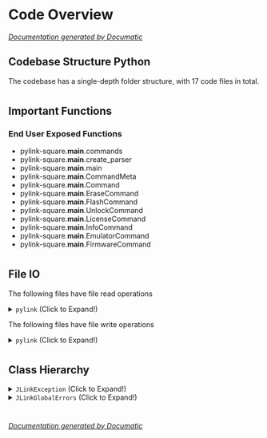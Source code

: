 # Code Overview

[_Documentation generated by Documatic_](https://www.documatic.com)

<!---Documatic-section-Codebase Structure Python-start--->
## Codebase Structure Python

The codebase has a single-depth folder structure,
                with 17 code files in total.

# #
<!---Documatic-section-Codebase Structure Python-end--->

<!---Documatic-section-Important Functions-start--->
## Important Functions

<!---Documatic-block-important_funcs-start--->
<!---Documatic-block-end_user_funcs-start--->
### End User Exposed Functions

* pylink-square.__main__.commands
* pylink-square.__main__.create_parser
* pylink-square.__main__.main
* pylink-square.__main__.CommandMeta
* pylink-square.__main__.Command
* pylink-square.__main__.EraseCommand
* pylink-square.__main__.FlashCommand
* pylink-square.__main__.UnlockCommand
* pylink-square.__main__.LicenseCommand
* pylink-square.__main__.InfoCommand
* pylink-square.__main__.EmulatorCommand
* pylink-square.__main__.FirmwareCommand
<!---Documatic-block-end_user_funcs-end--->
<!---Documatic-block-important_funcs-end--->

# #
<!---Documatic-section-Important Functions-end--->

<!---Documatic-section-File IO-start--->
## File IO

<!---Documatic-block-file_io-start--->
The following files have file read operations

<!---Documatic-block-pylink-start--->
<details>
	<summary><code>pylink</code> (Click to Expand!)</summary>

* pylink.jlock
* pylink.library
</details>
<!---Documatic-block-pylink-end--->

The following files have file write operations

<!---Documatic-block-pylink-start--->
<details>
	<summary><code>pylink</code> (Click to Expand!)</summary>

* pylink.library
</details>
<!---Documatic-block-pylink-end--->
<!---Documatic-block-file_io-end--->

# #
<!---Documatic-section-File IO-end--->

<!---Documatic-section-Class Hierarchy-start--->
## Class Hierarchy

<!---Documatic-block-JLinkException-start--->
<details>
	<summary><code>JLinkException</code> (Click to Expand!)</summary>

* pylink.errors.JLinkDataException
* pylink.errors.JLinkEraseException
* pylink.errors.JLinkFlashException
* pylink.errors.JLinkRTTException
* pylink.errors.JLinkReadException
* pylink.errors.JLinkWriteException
</details>
<!---Documatic-block-JLinkException-end--->

<!---Documatic-block-JLinkGlobalErrors-start--->
<details>
	<summary><code>JLinkGlobalErrors</code> (Click to Expand!)</summary>

* pylink.enums.JLinkDataErrors
* pylink.enums.JLinkEraseErrors
* pylink.enums.JLinkFlashErrors
* pylink.enums.JLinkRTTErrors
* pylink.enums.JLinkReadErrors
* pylink.enums.JLinkWriteErrors
</details>
<!---Documatic-block-JLinkGlobalErrors-end--->

# #
<!---Documatic-section-Class Hierarchy-end--->

[_Documentation generated by Documatic_](https://www.documatic.com)